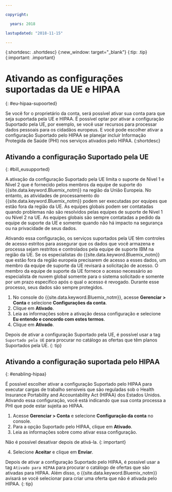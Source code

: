 ```yaml
---

copyright:

  years: 2018

lastupdated: "2018-11-15" 

---
```


{:shortdesc: .shortdesc}
{:new_window: target="_blank"}
{:tip: .tip}
{:important: .important}


# Ativando as configurações suportadas da UE e HIPAA
{: #eu-hipaa-supoorted}

Se você for o proprietário da conta, será possível ativar sua conta para que seja suportada pela UE e HIPAA. É possível optar por ativar a configuração
Suportado pela UE, por exemplo, se você usar recursos para processar dados pessoais para os cidadãos europeus. E você pode escolher ativar a configuração Suportado pelo HIPAA se planejar incluir Informação Protegida de Saúde (PHI) nos serviços ativados pelo HIPAA.
{:shortdesc}


## Ativando a configuração Suportado pela UE
{: #bill_eusupported}

A ativação da configuração Suportado pela UE limita o suporte de Nível 1 e Nível 2 que é fornecido pelos membros da equipe de suporte do {{site.data.keyword.Bluemix_notm}} na região da União Europeia. No entanto, as atividades de processamento do {{site.data.keyword.Bluemix_notm}} podem ser executadas por equipes que estão fora da região da UE. As equipes globais podem ser contatadas quando problemas não são resolvidos pelas equipes de suporte de Nível 1 ou Nível 2 na UE. As equipes globais são sempre contatadas a pedido da equipe de suporte da UE e somente quando não há impacto na segurança ou na privacidade de seus dados.

Ativando essa configuração, os serviços suportados pela UE têm controles de acesso estritos para assegurar que os dados que você armazena e processa sejam restritos e controlados pela equipe de suporte IBM na região da UE. Se os especialistas do {{site.data.keyword.Bluemix_notm}} que estão fora da região europeia precisarem de acesso a esses dados, um membro da equipe de suporte da UE revisará a solicitação de acesso. O membro da equipe de suporte da UE fornece o acesso necessário ao especialista de nuvem global somente para o sistema solicitado e somente por um prazo específico após o qual o acesso é revogado. Durante esse processo, seus dados são sempre protegidos.

  1. No console do {{site.data.keyword.Bluemix_notm}}, acesse **Gerenciar > Conta** e selecione **Configurações da conta**.
  2. Clique em **Ativado**.
  3. Leia as informações sobre a ativação dessa configuração e selecione **Eu entendo e concordo com estes termos**.
  4. Clique em **Ativado**.

  Depois de ativar a configuração Suportado pela UE, é possível usar a tag `Suportado pela UE`
para procurar no catálogo as ofertas que têm planos Suportados pela UE. 
  {: tip}


## Ativando a configuração suportada pelo HIPAA
{: #enabling-hipaa}

É possível escolher ativar a configuração Suportado pelo HIPAA para executar cargas de trabalho sensíveis que são reguladas sob o Health Insurance Portability and Accountability Act (HIPAA) dos Estados Unidos. Ativando essa configuração, você está indicando que sua conta processa a PHI que pode estar sujeita ao HIPAA. 

1. Acesse **Gerenciar > Conta** e selecione **Configuração da conta** no console.
2. Para a opção Suportado pelo HIPAA, clique em **Ativado**. 
3. Leia as informações sobre como ativar essa configuração. 

  Não é possível desativar depois de ativá-la.
  {: important}
   
4. Selecione **Aceitar** e clique em **Enviar**. 

  Depois de ativar a configuração Suportado pelo HIPAA, é possível usar a tag `Ativado para
HIPAA` para procurar o catálogo de ofertas que são ativadas para HIPAA. Além disso, o {{site.data.keyword.Bluemix_notm}} avisará se você selecionar para criar uma oferta que não é ativada pelo HIPAA.
  {: tip}
